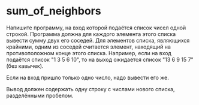 # sum_of_neighbors

Напишите программу, на вход которой подаётся список чисел одной строкой. Программа должна для каждого элемента этого списка вывести сумму двух его соседей. Для элементов списка, являющихся крайними, одним из соседей 
считается элемент, находящий на противоположном конце этого списка. Например, если на вход подаётся список "1 3 5 6 10", то на выход ожидается список "13 6 9 15 7" (без кавычек).

Если на вход пришло только одно число, надо вывести его же.

Вывод должен содержать одну строку с числами нового списка, разделёнными пробелом.
